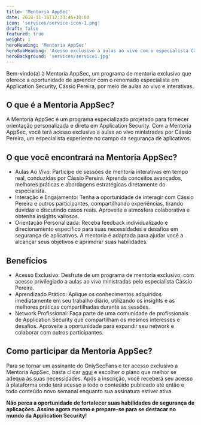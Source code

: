 ```yaml
---
title: 'Mentoria AppSec'
date: 2018-11-18T12:33:46+10:00
icon: 'services/service-icon-1.png'
draft: false
featured: true
weight: 1
heroHeading: 'Mentoria AppSec'
heroSubHeading: 'Acesso exclusivo a aulas ao vivo com o especialista Cássio Pereira'
heroBackground: 'services/service1.jpg'
---
```


Bem-vindo(a) à Mentoria AppSec, um programa de mentoria exclusivo que oferece a oportunidade de aprender com o renomado especialista em Application Security, Cássio Pereira, por meio de aulas ao vivo e interativas.

## O que é a Mentoria AppSec?

A Mentoria AppSec é um programa especializado projetado para fornecer orientação personalizada e direta em Application Security. Com a Mentoria AppSec, você terá acesso exclusivo a aulas ao vivo ministradas por Cássio Pereira, um especialista experiente no campo da segurança de aplicativos.

## O que você encontrará na Mentoria AppSec?

- Aulas Ao Vivo: Participe de sessões de mentoria interativas em tempo real, conduzidas por Cássio Pereira. Aprenda conceitos avançados, melhores práticas e abordagens estratégicas diretamente do especialista.
- Interação e Engajamento: Tenha a oportunidade de interagir com Cássio Pereira e outros participantes, compartilhando experiências, tirando dúvidas e discutindo casos reais. Aproveite a atmosfera colaborativa e obtenha insights valiosos.
- Orientação Personalizada: Receba feedback individualizado e direcionamento específico para suas necessidades e desafios em segurança de aplicativos. A mentoria é adaptada para ajudar você a alcançar seus objetivos e aprimorar suas habilidades.

## Benefícios

- Acesso Exclusivo: Desfrute de um programa de mentoria exclusivo, com acesso privilegiado a aulas ao vivo ministradas pelo especialista Cássio Pereira.
- Aprendizado Prático: Aplique os conhecimentos adquiridos imediatamente em seu trabalho diário, utilizando os insights e as melhores práticas compartilhadas durante as sessões.
- Network Profissional: Faça parte de uma comunidade de profissionais de Application Security que compartilham os mesmos interesses e desafios. Aproveite a oportunidade para expandir seu network e colaborar com outros participantes.

## Como participar da Mentoria AppSec?

Para se tornar um assinante do OnlySecFans e ter acesso exclusivo a Mentoria AppSec, basta clicar [aqui](https://pay.hotmart.com/P82624344I) e escolher o plano que melhor se adequa às suas necessidades. Após a inscrição, você receberá seu acesso à plataforma onde terá acesso a todo o conteúido publicado até então e todo conteúdo novo semanal enquanto sua assinatura estiver ativa.

**Não perca a oportunidade de fortalecer suas habilidades de segurança de aplicações. Assine agora mesmo e prepare-se para se destacar no mundo da Application Security!**